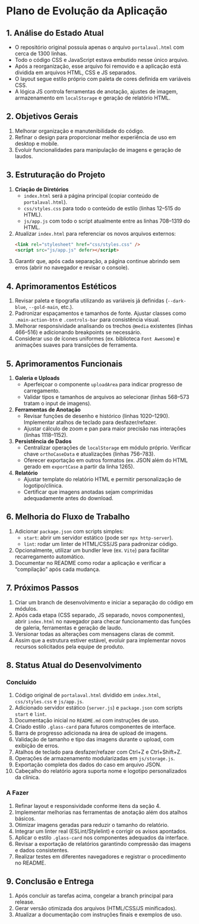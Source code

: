 # Plano de Evolução da Aplicação

## 1. Análise do Estado Atual
- O repositório original possuía apenas o arquivo `portalaval.html` com cerca de 1300 linhas.
- Todo o código CSS e JavaScript estava embutido nesse único arquivo.
- Após a reorganização, esse arquivo foi removido e a aplicação está dividida em arquivos HTML, CSS e JS separados.
- O layout segue estilo próprio com paleta de cores definida em variáveis CSS.
- A lógica JS controla ferramentas de anotação, ajustes de imagem, armazenamento em `localStorage` e geração de relatório HTML.

## 2. Objetivos Gerais
1. Melhorar organização e manutenibilidade do código.
2. Refinar o design para proporcionar melhor experiência de uso em desktop e mobile.
3. Evoluir funcionalidades para manipulação de imagens e geração de laudos.

## 3. Estruturação do Projeto
1. **Criação de Diretórios**
   - `index.html` será a página principal (copiar conteúdo de `portalaval.html`).
   - `css/styles.css` para todo o conteúdo de estilo (linhas 12–515 do HTML).
   - `js/app.js` com todo o script atualmente entre as linhas 708–1319 do HTML.
2. Atualizar `index.html` para referenciar os novos arquivos externos:
   ```html
   <link rel="stylesheet" href="css/styles.css" />
   <script src="js/app.js" defer></script>
   ```
3. Garantir que, após cada separação, a página continue abrindo sem erros (abrir no navegador e revisar o console).

## 4. Aprimoramentos Estéticos
1. Revisar paleta e tipografia utilizando as variáveis já definidas (`--dark-blue`, `--gold-main`, etc.).
2. Padronizar espaçamentos e tamanhos de fonte. Ajustar classes como `.main-action-btn` e `.controls-bar` para consistência visual.
3. Melhorar responsividade analisando os trechos `@media` existentes (linhas 466–516) e adicionando breakpoints se necessário.
4. Considerar uso de ícones uniformes (ex. biblioteca `Font Awesome`) e animações suaves para transições de ferramenta.

## 5. Aprimoramentos Funcionais
1. **Galeria e Uploads**
   - Aperfeiçoar o componente `uploadArea` para indicar progresso de carregamento.
   - Validar tipos e tamanhos de arquivos ao selecionar (linhas 568–573 tratam o input de imagens).
2. **Ferramentas de Anotação**
   - Revisar funções de desenho e histórico (linhas 1020–1290). Implementar atalhos de teclado para desfazer/refazer.
   - Ajustar cálculo de zoom e pan para maior precisão nas interações (linhas 1118–1152).
3. **Persistência de Dados**
   - Centralizar operações de `localStorage` em módulo próprio. Verificar chave `orthoCaseData` e atualizações (linhas 756–783).
   - Oferecer exportação em outros formatos (ex. JSON além do HTML gerado em `exportCase` a partir da linha 1265).
4. **Relatório**
   - Ajustar template do relatório HTML e permitir personalização de logotipo/clínica.
   - Certificar que imagens anotadas sejam comprimidas adequadamente antes do download.

## 6. Melhoria do Fluxo de Trabalho
1. Adicionar `package.json` com scripts simples:
   - `start`: abrir um servidor estático (pode ser `npx http-server`).
   - `lint`: rodar um linter de HTML/CSS/JS para padronizar código.
2. Opcionalmente, utilizar um bundler leve (ex. `Vite`) para facilitar recarregamento automático.
3. Documentar no README como rodar a aplicação e verificar a “compilação” após cada mudança.

## 7. Próximos Passos
1. Criar um branch de desenvolvimento e iniciar a separação do código em módulos.
2. Após cada etapa (CSS separado, JS separado, novos componentes), abrir `index.html` no navegador para checar funcionamento das funções de galeria, ferramentas e geração de laudo.
3. Versionar todas as alterações com mensagens claras de commit.
4. Assim que a estrutura estiver estável, evoluir para implementar novos recursos solicitados pela equipe de produto.

## 8. Status Atual do Desenvolvimento

### Concluído
1. Código original de `portalaval.html` dividido em `index.html`, `css/styles.css` e `js/app.js`.
2. Adicionado servidor estático (`server.js`) e `package.json` com scripts `start` e `lint`.
3. Documentação inicial no `README.md` com instruções de uso.
4. Criado estilo `.glass-card` para futuros componentes de interface.
5. Barra de progresso adicionada na área de upload de imagens.
6. Validação de tamanho e tipo das imagens durante o upload, com exibição de erros.
7. Atalhos de teclado para desfazer/refazer com Ctrl+Z e Ctrl+Shift+Z.
8. Operações de armazenamento modularizadas em `js/storage.js`.
9. Exportação completa dos dados do caso em arquivo JSON.
10. Cabeçalho do relatório agora suporta nome e logotipo personalizados da clínica.

### A Fazer
1. Refinar layout e responsividade conforme itens da seção 4.
2. Implementar melhorias nas ferramentas de anotação além dos atalhos básicos.
3. Otimizar imagens geradas para reduzir o tamanho do relatório.
4. Integrar um linter real (ESLint/Stylelint) e corrigir os avisos apontados.
5. Aplicar o estilo `.glass-card` nos componentes adequados da interface.
6. Revisar a exportação de relatórios garantindo compressão das imagens e dados consistentes.
7. Realizar testes em diferentes navegadores e registrar o procedimento no README.

## 9. Conclusão e Entrega
1. Após concluir as tarefas acima, congelar a branch principal para release.
2. Gerar versão otimizada dos arquivos (HTML/CSS/JS minificados).
3. Atualizar a documentação com instruções finais e exemplos de uso.